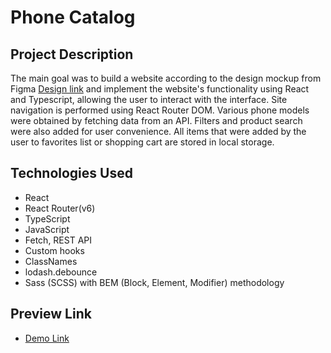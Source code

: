 # Phone Catalog

## Project Description
The main goal was to build a website according to the design mockup from Figma [Design link](https://www.figma.com/design/7JTa0q8n3dTSAyMNaA0u8o/Phone-catalog-(V2)-Rounded-Style-3?node-id=0-1) and implement the website's functionality using React and Typescript, allowing the user to interact with the interface. Site navigation is performed using React Router DOM. Various phone models were obtained by fetching data from an API. Filters and product search were also added for user convenience. All items that were added by the user to favorites list or shopping cart are stored in local storage.

## Technologies Used

- React
- React Router(v6)
- TypeScript
- JavaScript
- Fetch, REST API
- Custom hooks
- ClassNames
- lodash.debounce
- Sass (SCSS) with BEM (Block, Element, Modifier) methodology

## Preview Link
- [Demo Link](https://romandeineka.github.io/react_phone-catalog/)


